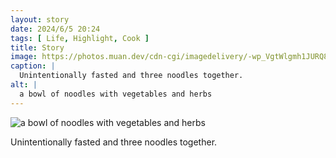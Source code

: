 ```yaml
---
layout: story
date: 2024/6/5 20:24
tags: [ Life, Highlight, Cook ]
title: Story
image: https://photos.muan.dev/cdn-cgi/imagedelivery/-wp_VgtWlgmh1JURQ8t1mg/d0c7ca6e-d4e1-4f92-739e-863f309f1b00/public
caption: |
  Unintentionally fasted and three noodles together.
alt: |
  a bowl of noodles with vegetables and herbs
---
```


![a bowl of noodles with vegetables and herbs](https://photos.muan.dev/cdn-cgi/imagedelivery/-wp_VgtWlgmh1JURQ8t1mg/d0c7ca6e-d4e1-4f92-739e-863f309f1b00/public)

Unintentionally fasted and three noodles together.
